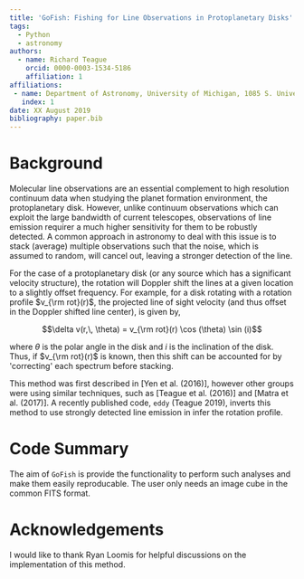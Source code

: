 ```yaml
---
title: 'GoFish: Fishing for Line Observations in Protoplanetary Disks'
tags:
  - Python
  - astronomy
authors:
  - name: Richard Teague
    orcid: 0000-0003-1534-5186
    affiliation: 1
affiliations:
 - name: Department of Astronomy, University of Michigan, 1085 S. University Ave., Ann Arbor, MI 48109, USA
   index: 1
date: XX August 2019
bibliography: paper.bib
---
```


# Background

Molecular line observations are an essential complement to high resolution continuum data when studying the planet formation environment, the protoplanetary disk. However, unlike continuum observations which can exploit the large bandwidth of current telescopes, observations of line emission requirer a much higher sensitivity for them to be robustly detected. A common approach in astronomy to deal with this issue is to stack (average) multiple observations such that the noise, which is assumed to random, will cancel out, leaving a stronger detection of the line.

For the case of a protoplanetary disk (or any source which has a significant velocity structure), the rotation will Doppler shift the lines at a given location to a slightly offset frequency. For example, for a disk rotating with a rotation profile $v_{\rm rot}(r)$, the projected line of sight velocity (and thus offset in the Doppler shifted line center), is given by,

$$\delta v(r,\, \theta) = v_{\rm rot}(r) \cos (\theta) \sin (i)$$

where $\theta$ is the polar angle in the disk and $i$ is the inclination of the disk. Thus, if $v_{\rm rot}(r)$ is known, then this shift can be accounted for by 'correcting' each spectrum before stacking.

This method was first described in [Yen et al. (2016)], however other groups were using similar techniques, such as [Teague et al. (2016)] and [Matra et al. (2017)]. A recently published code, `eddy` (Teague 2019), inverts this method to use strongly detected line emission in infer the rotation profile.

# Code Summary

The aim of `GoFish` is provide the functionality to perform such analyses and make them easily reproducable. The user only needs an image cube in the common FITS format.


# Acknowledgements

I would like to thank Ryan Loomis for helpful discussions on the implementation of this method.
